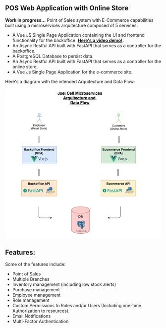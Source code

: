 ## POS Web Application with Online Store
__Work in progress...__
Point of Sales system with E-Commerce capabilities built using a microservices arquitecture composed of 5 services:
 - A Vue JS Single Page Application containing the UI and frontend functionality for the backoffice. **__[Here's a video demo!](https://vimeo.com/563416580).__**
 - An Async Restful API built with FastAPI that serves as a controller for the backoffice. 
 - A PostgreSQL Database to persist data.
 - An Async Restful API built with FastAPI that serves as a controller for the online store.
 - A Vue Js Single Page Application for the e-commerce site. 

 Here's a diagram with the intended Arquitecture and Data Flow: 

![](./JoelCelArqDatFlow.png)

## Features:
Some of the features include:
- Point of Sales
- Multiple Branches
- Inventory management (including low stock alerts)
- Purchase management
- Employee management
- Role management
- Custom Permissions to Roles and/or Users (Including one-time Authorization to resources).
- Email Notifications
- Multi-Factor Authentication
